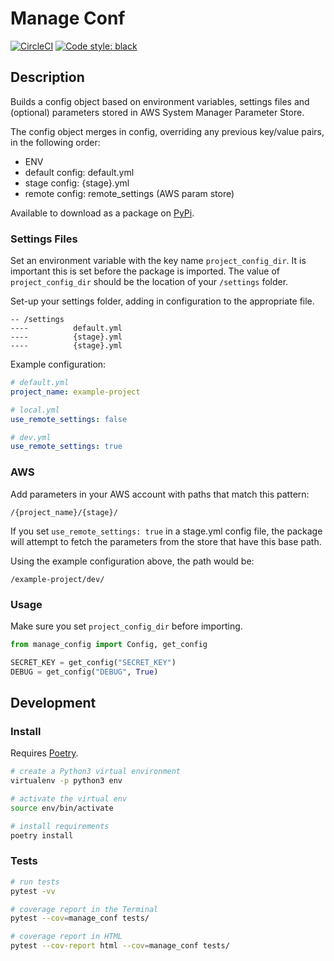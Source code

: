 # Manage Conf

[![CircleCI](https://circleci.com/gh/sam-atkins/manage-conf/tree/master.svg?style=svg)](https://circleci.com/gh/sam-atkins/manage-conf/tree/master)
<a href="https://github.com/ambv/black"><img alt="Code style: black" src="https://img.shields.io/badge/code%20style-black-000000.svg"></a>

## Description

Builds a config object based on environment variables, settings files and (optional) parameters stored in AWS System Manager Parameter Store.

The config object merges in config, overriding any previous key/value pairs, in the following order:

- ENV
- default config: default.yml
- stage config: {stage}.yml
- remote config: remote_settings (AWS param store)

Available to download as a package on [PyPi](https://pypi.org/project/manage_conf/).

### Settings Files

Set an environment variable with the key name `project_config_dir`. It is important this is set before the package is imported. The value of `project_config_dir` should be the location of your `/settings` folder.

Set-up your settings folder, adding in configuration to the appropriate file.

```
-- /settings
----          default.yml
----          {stage}.yml
----          {stage}.yml
```

Example configuration:

```yaml
# default.yml
project_name: example-project

# local.yml
use_remote_settings: false

# dev.yml
use_remote_settings: true
```

### AWS

Add parameters in your AWS account with paths that match this pattern:

`/{project_name}/{stage}/`

If you set `use_remote_settings: true` in a stage.yml config file, the package will attempt to fetch the parameters from the store that have this base path.

Using the example configuration above, the path would be:

```
/example-project/dev/
```

### Usage

Make sure you set `project_config_dir` before importing.

```python
from manage_config import Config, get_config

SECRET_KEY = get_config("SECRET_KEY")
DEBUG = get_config("DEBUG", True)
```

## Development

### Install

Requires [Poetry](https://poetry.eustace.io).

```bash
# create a Python3 virtual environment
virtualenv -p python3 env

# activate the virtual env
source env/bin/activate

# install requirements
poetry install
```

### Tests

```bash
# run tests
pytest -vv

# coverage report in the Terminal
pytest --cov=manage_conf tests/

# coverage report in HTML
pytest --cov-report html --cov=manage_conf tests/
```
